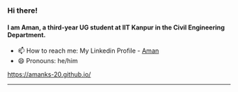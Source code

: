 ### Hi there!

#### I am Aman, a third-year UG student at IIT Kanpur in the Civil Engineering Department.
<!-- ### AI/ML Enthusiast :v: -->


<!-- - 🌱 I’m currently learning CV, HCI  - 👯 I’m looking to collaborate on ...  - 🤔 I’m looking for help with   - 💬 Ask me about ... <br> -->
- 📫 How to reach me: My Linkedin Profile - [Aman](https://www.linkedin.com/in/amanks20) <br>
- 😄 Pronouns: he/him <br>
<!--- ⚡ Fun fact: ...-->

https://amanks-20.github.io/

<hr>
<!-- 
# My Contributions
![My Activity](https://activity-graph.herokuapp.com/graph?username=amanks-20&theme=xcode) -->
